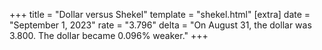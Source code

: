 +++
title = "Dollar versus Shekel"
template = "shekel.html"
[extra]
date = "September  1, 2023"
rate = "3.796"
delta = "On August 31, the dollar was 3.800. The dollar became 0.096% weaker."
+++
